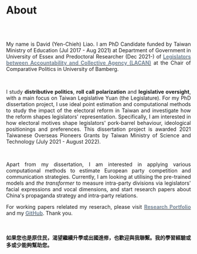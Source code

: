 # About


<br/><br/>

<div style="text-align: justify">


My name is David (Yen-Chieh) Liao. I am PhD Candidate funded by Taiwan Ministry of Education (Jul 2017 - Aug 2021) at Department of Government in University of Essex and Predoctoral Researcher (Dec 2021-)  of [<span style="color:#778899">**Legislators between Accountability and Collective Agency (LACAN)**</span>](https://projectlacan.wordpress.com/team/) at the Chair of Comparative Politics in University of Bamberg.  


<br/>

I study __distributive politics__, __roll call polarization__ and __legislative oversight__, with a main focus on Taiwan Legislative Yuan (the Legislature). For my PhD dissertation project, I use ideal point estimation and computational methods to study the impact of the electoral reform in Taiwan and investigate how the reform shapes legislators' representation.
Specifically, I am interested in how electoral motives shape legislators' pork-barrel behaviour, ideological positionings and preferences. This dissertation project is awarded 2021 Taiwanese Overseas Pioneers Grants by Taiwan Ministry of Science and Technology (July 2021 - August 2022).


<br/>

Apart from my dissertation, I am interested in applying various computational methods to estimate European party competition and communication strategies. Currently, I am looking at utilising the pre-trained models and *the transformer* to measure intra-party divisions via legislators' facial expressions and vocal dimensions, and start research papers about China's propaganda strategy and intra-party relations. 


For working papers relelated my reserach, please visit [<span style="color:#778899"> **Research Portfolio**</span>](https://davidycliao.github.io/research/) and my [<span style="color:#778899"> **GitHub**</span>](https://github.com/davidycliao). Thank you.





<br/><br/>
__如果您也是原住民，渴望繼續升學或出國進修，也歡迎與我聯繫。我的學習經驗或多或少能夠幫助您。__

</div>


<br/><br/>
   
